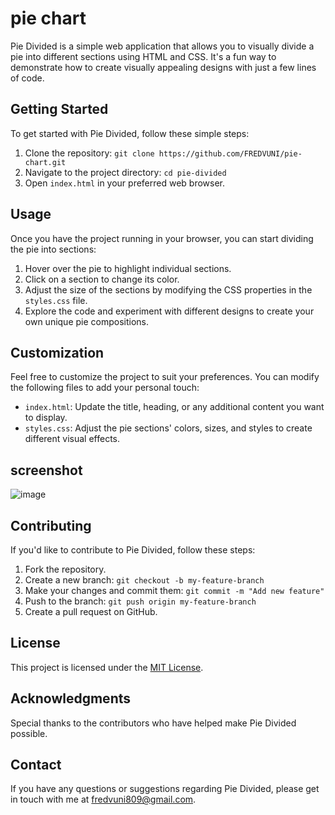 # pie chart

Pie Divided is a simple web application that allows you to visually divide a pie into different sections using HTML and CSS. It's a fun way to demonstrate how to create visually appealing designs with just a few lines of code.

## Getting Started

To get started with Pie Divided, follow these simple steps:

1. Clone the repository: `git clone https://github.com/FREDVUNI/pie-chart.git`
2. Navigate to the project directory: `cd pie-divided`
3. Open `index.html` in your preferred web browser.

## Usage

Once you have the project running in your browser, you can start dividing the pie into sections:

1. Hover over the pie to highlight individual sections.
2. Click on a section to change its color.
3. Adjust the size of the sections by modifying the CSS properties in the `styles.css` file.
4. Explore the code and experiment with different designs to create your own unique pie compositions.

## Customization

Feel free to customize the project to suit your preferences. You can modify the following files to add your personal touch:

- `index.html`: Update the title, heading, or any additional content you want to display.
- `styles.css`: Adjust the pie sections' colors, sizes, and styles to create different visual effects.

## screenshot

![image](https://github.com/FREDVUNI/pie-chart/assets/41730664/a4b8f140-0eb3-4e6d-abfb-f3663d78e323)


## Contributing

If you'd like to contribute to Pie Divided, follow these steps:

1. Fork the repository.
2. Create a new branch: `git checkout -b my-feature-branch`
3. Make your changes and commit them: `git commit -m "Add new feature"`
4. Push to the branch: `git push origin my-feature-branch`
5. Create a pull request on GitHub.

## License

This project is licensed under the [MIT License](LICENSE).

## Acknowledgments

Special thanks to the contributors who have helped make Pie Divided possible.

## Contact

If you have any questions or suggestions regarding Pie Divided, please get in touch with me at [fredvuni809@gmail.com](mailto:fredvuni809@gmail.com).

